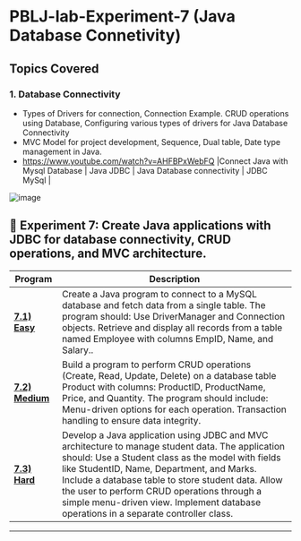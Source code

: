 # PBLJ-lab-Experiment-7 (Java Database Connetivity)

## Topics Covered

### 1. Database Connectivity
- Types of Drivers for connection, Connection Example. CRUD operations using Database, Configuring various types of drivers for Java Database Connectivity
-  MVC Model for project development, Sequence, Dual table, Date type management in Java.
-  https://www.youtube.com/watch?v=AHFBPxWebFQ |Connect Java with Mysql Database | Java JDBC | Java Database connectivity | JDBC MySql | 

![image](https://github.com/user-attachments/assets/33f3425d-2a12-4ffd-a63f-ef39e4942849)

  
## 📌 Experiment 7: Create Java applications with JDBC for database connectivity, CRUD operations, and MVC architecture.

| Program    | Description                                 |
|------------|---------------------------------------------|
| **[7.1) Easy](/Exp7.1.java)** |Create a Java program to connect to a MySQL database and fetch data from a single table. The program should: Use DriverManager and Connection objects. Retrieve and display all records from a table named Employee with columns EmpID, Name, and Salary.. |
| **[7.2) Medium](/Exp7.2.java)** |Build a program to perform CRUD operations (Create, Read, Update, Delete) on a database table Product with columns: ProductID, ProductName, Price, and Quantity. The program should include: Menu-driven options for each operation. Transaction handling to ensure data integrity. |
| **[7.3) Hard](/Exp7.3.java)** | Develop a Java application using JDBC and MVC architecture to manage student data. The application should: Use a Student class as the model with fields like StudentID, Name, Department, and Marks. Include a database table to store student data. Allow the user to perform CRUD operations through a simple menu-driven view. Implement database operations in a separate controller class.|

-----
